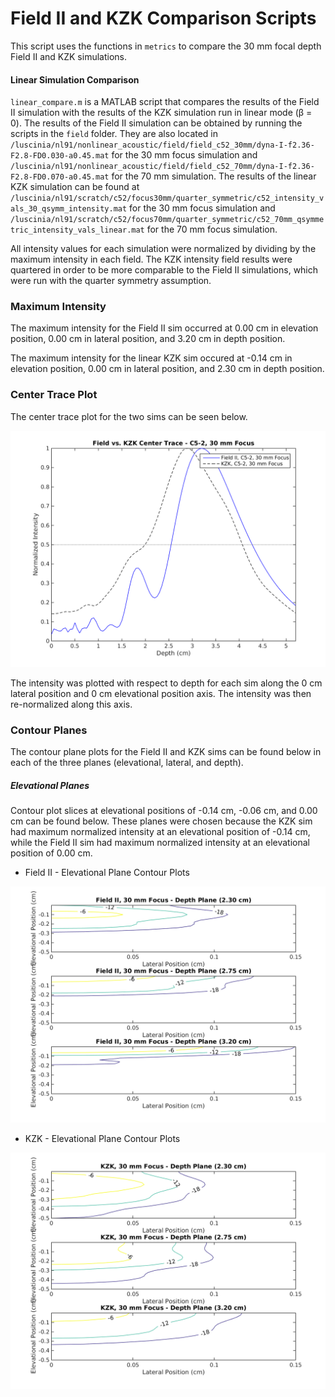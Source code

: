 Field II and KZK Comparison Scripts
===================================

This script uses the functions in `metrics` to compare the 30 mm focal depth Field II and KZK simulations.

#### Linear Simulation Comparison
`linear_compare.m` is a MATLAB script that compares the results of the Field II simulation with the results of the KZK simulation run in linear mode (β = 0). The results of the Field II simulation can be obtained by running the scripts in the `field` folder. They are also located in `/luscinia/nl91/nonlinear_acoustic/field/field_c52_30mm/dyna-I-f2.36-F2.8-FD0.030-a0.45.mat` for the 30 mm focus simulation and `/luscinia/nl91/nonlinear_acoustic/field/field_c52_70mm/dyna-I-f2.36-F2.8-FD0.070-a0.45.mat` for the 70 mm simulation. The results of the linear KZK simulation can be found at `/luscinia/nl91/scratch/c52/focus30mm/quarter_symmetric/c52_intensity_vals_30_qsymm_intensity.mat` for the 30 mm focus simulation and `/luscinia/nl91/scratch/c52/focus70mm/quarter_symmetric/c52_70mm_qsymmetric_intensity_vals_linear.mat` for the 70 mm focus simulation.

All intensity values for each simulation were normalized by dividing by the maximum intensity in each field. The KZK intensity field results were quartered in order to be more comparable to the Field II simulations, which were run with the quarter symmetry assumption.

### Maximum Intensity
The maximum intensity for the Field II sim occurred at 0.00 cm in elevation position, 0.00 cm in lateral position, and 3.20 cm in depth position.

The maximum intensity for the linear KZK sim occured at -0.14 cm in elevation position, 0.00 cm in lateral position, and 2.30 cm in depth position.

### Center Trace Plot
The center trace plot for the two sims can be seen below.

![Center Trace Plot, Linear KZK and Field II Sims, 30 mm Focus](https://raw.githubusercontent.com/Ningrui-Li/nonlinear_acoustic/master/comparisons/focus30mm/field_kzk_centertrace_c52_30mm.png)

The intensity was plotted with respect to depth for each sim along the 0 cm lateral position and 0 cm elevational position axis. The intensity was then re-normalized along this axis.

### Contour Planes
The contour plane plots for the Field II and KZK sims can be found below in each of the three planes (elevational, lateral, and depth).

##### Elevational Planes
Contour plot slices at elevational positions of -0.14 cm, -0.06 cm, and 0.00 cm can be found below. These planes were chosen because the KZK sim had maximum normalized intensity at an elevational position of -0.14 cm, while the Field II sim had maximum normalized intensity at an elevational position of 0.00 cm.

 * Field II - Elevational Plane Contour Plots

![Elevational Plane Contour Plots, Field II Sim, 30 mm Focus](https://raw.githubusercontent.com/Ningrui-Li/nonlinear_acoustic/master/comparisons/focus30mm/field2_30mm_depth.png)

 * KZK - Elevational Plane Contour Plots

![Elevational Plane Contour Plots, Linear KZK Sim, 30 mm Focus](https://raw.githubusercontent.com/Ningrui-Li/nonlinear_acoustic/master/comparisons/focus30mm/kzk_30mm_depth.png)


